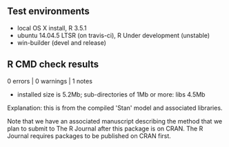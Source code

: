## Test environments

* local OS X install, R 3.5.1
* ubuntu 14.04.5 LTSR (on travis-ci), R Under development (unstable)
* win-builder (devel and release)

## R CMD check results

0 errors | 0 warnings | 1 notes

* installed size is  5.2Mb; sub-directories of 1Mb or more: libs 4.5Mb

Explanation: this is from the compiled 'Stan' model and associated libraries.

Note that we have an associated manuscript describing the method
that we plan to submit to The R Journal after this package is on CRAN.
The R Journal requires packages to be published on CRAN first.
